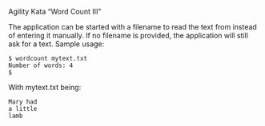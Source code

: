 Agility Kata “Word Count III”

The application can be started with a filename to read the text from instead of entering it manually. If no filename is provided, the application will still ask for a text. Sample usage:

```
$ wordcount mytext.txt
Number of words: 4
$
```
With mytext.txt being:
```
Mary had
a little
lamb
```
